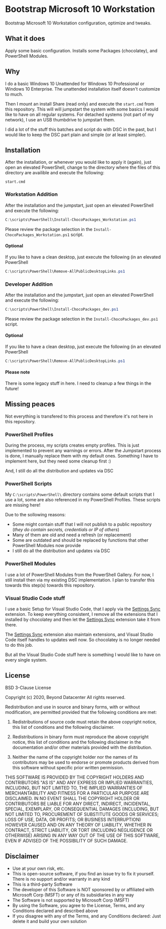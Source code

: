 # Bootstrap Microsoft 10 Workstation

Bootstrap Microsoft 10 Workstation configuration, optimize and tweaks.

## What it does

Apply some basic configuration. Installs some Packages (chocolatey), and PowerShell Modules.

## Why

I do a basic Windows 10 Unattended for Windows 10 Professional or Windows 10 Enterprise. The unattended installation itself doesn't customize to much.

Then I mount an install Share (read only) and execute the `start.cmd` from this repository. This will will jumpstart the system with some basics I would like to have on all regular systems. For detached systems (not part of my network), I use an USB thumbdrive to jumpstart them.

I did a lot of the stuff this batches and script do with DSC in the past, but I would like to keep the DSC part plain and simple (or at least simpler).

## Installation

After the installation, or whenever you would like to apply it (again), just open an elevated PowerShell, change to the directory where the files of this directory are availible and execute the following:

```batch
start.cmd
```

### Workstation Addition

After the installation and the jumpstart, just open an elevated PowerShell and execute the following:

```powershell
C:\scripts\PowerShell\Install-ChocoPackages_Workstation.ps1
```

Please review the package selection in the `Install-ChocoPackages_Workstation.ps1` script.

#### Optional

If you like to have a clean desktop, just execute the following (in an elevated PowerShell

```powershell
C:\scripts\PowerShell\Remove-AllPublicDesktopLinks.ps1
```

### Developer Addition

After the installation and the jumpstart, just open an elevated PowerShell and execute the following:

```powershell
C:\scripts\PowerShell\Install-ChocoPackages_dev.ps1
```

Please review the package selection in the `Install-ChocoPackages_dev.ps1` script.

#### Optional

If you like to have a clean desktop, just execute the following (in an elevated PowerShell

```powershell
C:\scripts\PowerShell\Remove-AllPublicDesktopLinks.ps1
```

#### Please note

There is some legacy stuff in here. I need to cleanup a few things in the future!

## Missing peaces

Not everything is transfered to this process and therefore it's not here in this repository.

### PowerShell Profiles

During the process, my scripts creates empty profiles. This is just implemented to prevent any warnings or errors. After the Jumpstart process is done, I manually replace them with my default ones. Something I have to implement here, but they need some cleanup first :)

And, I still do all the distribution and updates via DSC

### PowerShell Scripts

My `C:\scripts\PowerShell\` directory contains some default scripts that I use a lot, some are also referenced in my PowerShell Profiles. These scripts are missing here!

Due to the sollowing reasons:

- Some might contain stuff that I will not publish to a public repository (*they do contain secrets, credentials or IP of others*)
- Many of them are old and need a refresh (or replacement)
- Some are outdated and should be replaced by functions that other PowerShell Modules now provide
- I still do all the distribution and updates via DSC

### PowerShell Modules

I use a lot of PowerShell Modules from the PowerShell Gallery. For now, I still install then via my existing DSC implementation. I plan to transfer this towards this step(s) towards this repository.

### Visual Studio Code stuff

I use a basic Setup for Visual Studio Code, that I apply via the [Settings Sync](https://marketplace.visualstudio.com/items?itemName=Shan.code-settings-sync) extension. To keep everything consistent, I remove all the extensions that I installed by chocolatey and then let the [Settings Sync](https://github.com/shanalikhan/code-settings-sync.git) extension take it from there.

The [Settings Sync](https://marketplace.visualstudio.com/items?itemName=Shan.code-settings-sync) extension also maintain extensions, and Visual Studio Code itself handles to updates well now. So chocolatey is no longer needed to do this job.

But all the Visual Studio Code stuff here is something I would like to have on every single system.

## License

BSD 3-Clause License

Copyright (c) 2020, Beyond Datacenter
All rights reserved.

Redistribution and use in source and binary forms, with or without
modification, are permitted provided that the following conditions are met:

1. Redistributions of source code must retain the above copyright notice, this list of conditions and the following disclaimer.

2. Redistributions in binary form must reproduce the above copyright notice, this list of conditions and the following disclaimer in the documentation and/or other materials provided with the distribution.

3. Neither the name of the copyright holder nor the names of its contributors may be used to endorse or promote products derived from this software without specific prior written permission.

THIS SOFTWARE IS PROVIDED BY THE COPYRIGHT HOLDERS AND CONTRIBUTORS "AS IS" AND ANY EXPRESS OR IMPLIED WARRANTIES, INCLUDING, BUT NOT LIMITED TO, THE IMPLIED WARRANTIES OF MERCHANTABILITY AND FITNESS FOR A PARTICULAR PURPOSE ARE DISCLAIMED. IN NO EVENT SHALL THE COPYRIGHT HOLDER OR CONTRIBUTORS BE LIABLE FOR ANY DIRECT, INDIRECT, INCIDENTAL, SPECIAL, EXEMPLARY, OR CONSEQUENTIAL DAMAGES (INCLUDING, BUT NOT LIMITED TO, PROCUREMENT OF SUBSTITUTE GOODS OR SERVICES; LOSS OF USE, DATA, OR PROFITS; OR BUSINESS INTERRUPTION) HOWEVER CAUSED AND ON ANY THEORY OF LIABILITY, WHETHER IN CONTRACT, STRICT LIABILITY, OR TORT (INCLUDING NEGLIGENCE OR OTHERWISE) ARISING IN ANY WAY OUT OF THE USE OF THIS SOFTWARE, EVEN IF ADVISED OF THE POSSIBILITY OF SUCH DAMAGE.

## Disclaimer

- Use at your own risk, etc.
- This is open-source software, if you find an issue try to fix it yourself. There is no support and/or warranty in any kind
- This is a third-party Software
- The developer of this Software is NOT sponsored by or affiliated with Microsoft Corp (MSFT) or any of its subsidiaries in any way
- The Software is not supported by Microsoft Corp (MSFT)
- By using the Software, you agree to the License, Terms, and any Conditions declared and described above
- If you disagree with any of the Terms, and any Conditions declared: Just delete it and build your own solution
